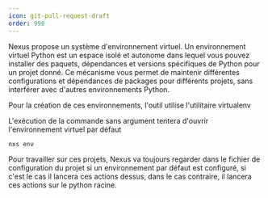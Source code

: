 ```yaml
---
icon: git-pull-request-draft
order: 998
---
```

Nexus propose un système d'environnement virtuel. 
Un environnement virtuel Python est un espace isolé et autonome dans lequel vous pouvez installer des paquets, dépendances et versions spécifiques de Python pour un projet donné. Ce mécanisme vous permet de maintenir différentes configurations et dépendances de packages pour différents projets, sans interférer avec d'autres environnements Python.

Pour la création de ces environnements, l'outil utilise l'utilitaire virtualenv


L'exécution de la commande sans argument tentera d'ouvrir l'environnement virtuel par défaut

```console
nxs env
```


Pour travailler sur ces projets, Nexus va toujours regarder dans le fichier de configuration du projet si un environnement par défaut est configuré, si c'est le cas il lancera ces actions dessus, dans le cas contraire, il lancera ces actions sur le python racine.